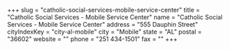 +++
slug = "catholic-social-services-mobile-service-center"
title = "Catholic Social Services - Mobile Service Center"
name = "Catholic Social Services - Mobile Service Center"
address = "555 Dauphin Street"
cityIndexKey = "city-al-mobile"
city = "Mobile"
state = "AL"
postal = "36602"
website = ""
phone = "251 434-1501"
fax = ""
+++
